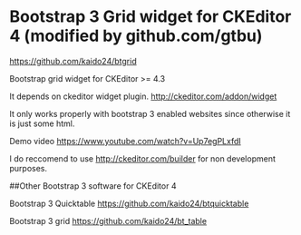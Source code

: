 # Bootstrap 3 Grid widget for CKEditor 4 (modified by github.com/gtbu)

https://github.com/kaido24/btgrid

Bootstrap grid widget for CKEditor >= 4.3

It depends on ckeditor widget plugin. http://ckeditor.com/addon/widget

It only works properly with bootstrap 3 enabled websites since otherwise it is just some html.

Demo video https://www.youtube.com/watch?v=Up7egPLxfdI

I do reccomend to use http://ckeditor.com/builder for non development purposes.

##Other Bootstrap 3 software for CKEditor 4

Bootstrap 3 Quicktable https://github.com/kaido24/btquicktable

Bootstrap 3 grid https://github.com/kaido24/bt_table
